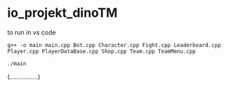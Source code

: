 # io_projekt_dinoTM

to run in vs code 

`` g++ -o main main.cpp Bot.cpp Character.cpp Fight.cpp Leaderboard.cpp Player.cpp PlayerDataBase.cpp Shop.cpp Team.cpp TeamMenu.cpp ``

`` ./main ``

(................)

